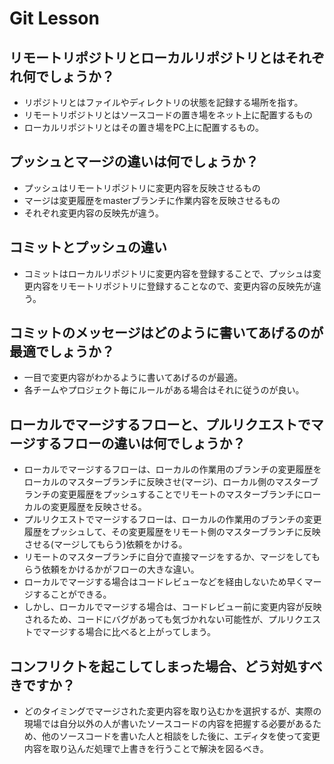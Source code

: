 # Git Lesson

## リモートリポジトリとローカルリポジトリとはそれぞれ何でしょうか？
* リポジトリとはファイルやディレクトリの状態を記録する場所を指す。
* リモートリポジトリとはソースコードの置き場をネット上に配置するもの
* ローカルリポジトリとはその置き場をPC上に配置するもの。


## プッシュとマージの違いは何でしょうか？
* プッシュはリモートリポジトリに変更内容を反映させるもの
* マージは変更履歴をmasterブランチに作業内容を反映させるもの
* それぞれ変更内容の反映先が違う。


## コミットとプッシュの違い
* コミットはローカルリポジトリに変更内容を登録することで、プッシュは変更内容をリモートリポジトリに登録することなので、変更内容の反映先が違う。


## コミットのメッセージはどのように書いてあげるのが最適でしょうか？
* 一目で変更内容がわかるように書いてあげるのが最適。
* 各チームやプロジェクト毎にルールがある場合はそれに従うのが良い。


## ローカルでマージするフローと、プルリクエストでマージするフローの違いは何でしょうか？
* ローカルでマージするフローは、ローカルの作業用のブランチの変更履歴をローカルのマスターブランチに反映させ(マージ)、ローカル側のマスターブランチの変更履歴をプッシュすることでリモートのマスターブランチにローカルの変更履歴を反映させる。
* プルリクエストでマージするフローは、ローカルの作業用のブランチの変更履歴をプッシュして、その変更履歴をリモート側のマスターブランチに反映させる(マージしてもらう)依頼をかける。
* リモートのマスターブランチに自分で直接マージをするか、マージをしてもらう依頼をかけるかがフローの大きな違い。
* ローカルでマージする場合はコードレビューなどを経由しないため早くマージすることができる。
* しかし、ローカルでマージする場合は、コードレビュー前に変更内容が反映されるため、コードにバグがあっても気づかれない可能性が、プルリクエストでマージする場合に比べると上がってしまう。


## コンフリクトを起こしてしまった場合、どう対処すべきですか？
* どのタイミングでマージされた変更内容を取り込むかを選択するが、実際の現場では自分以外の人が書いたソースコードの内容を把握する必要があるため、他のソースコードを書いた人と相談をした後に、エディタを使って変更内容を取り込んだ処理で上書きを行うことで解決を図るべき。